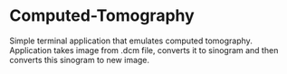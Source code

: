 # Computed-Tomography
Simple terminal application that emulates computed tomography. <br>
Application takes image from .dcm file, converts it to sinogram and then converts this sinogram to new image. 
